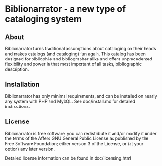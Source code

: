Biblionarrator - a new type of cataloging system
================================================

About
-----

Biblionarrator turns traditional assumptions about cataloging on their
heads and makes catalogs (and cataloging) fun again. This catalog has
been designed for bibliophile and bibliographer alike and offers
unprecedented flexibility and power in that most important of all tasks,
bibliographic description.


Installation
------------

Biblionarrator has only minimal requirements, and can be installed
on nearly any system with PHP and MySQL. See doc/install.md for
detailed instructions.


License
-------

Biblionarrator is free software; you can redistribute it and/or modify
it under the terms of the Affero GNU General Public License as published
by the Free Software Foundation; either version 3 of the License, or (at
your option) any later version.

Detailed license information can be found in doc/licensing.html
